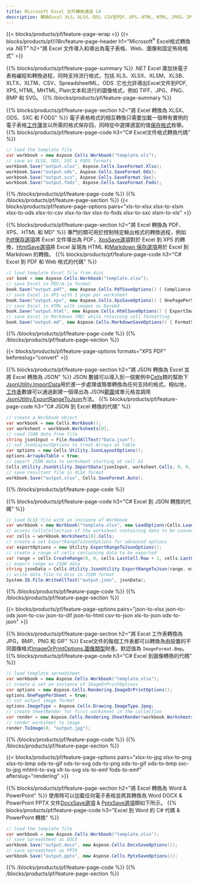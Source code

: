 ```yaml
---
title: Microsoft Excel 文件轉換通過 C#
description: 轉換Excel XLS，XLSX，ODS，CSV至PDF，XPS，HTML，HTML，JPEG，JPEG，HTML和許多其他形式的碼數為076193131313131313。
---
```

{{< blocks/products/pf/feature-page-wrap >}}
{{< blocks/products/pf/i18n/feature-page-header h1="Microsoft<sup>&reg;</sup> Excel格式轉換via .NET" h2="將 Excel 文件導入和導出為電子表格、Web、圖像和固定佈局格式" >}}

{{% blocks/products/pf/feature-page-summary %}}
.NET Excel 庫加快電子表格編程和轉換過程，同時支持流行格式，包括 XLS、XLSX、XLSM、XLSB、XLTX、XLTM、CSV、SpreadsheetML、ODS .它也允許導出Excel文件到PDF, XPS, HTML, MHTML, Plain文本和流行的圖像格式，例如 TIFF、JPG、PNG、BMP 和 SVG。
{{% /blocks/products/pf/feature-page-summary %}}

{{% blocks/products/pf/feature-page-section h2="將 Excel 轉換為 XLSX、ODS、SXC 和 FODS" %}}
電子表格格式的相互轉換只需要加載一個帶有實例的電子表格[工作簿](https://reference.aspose.com/cells/net/aspose.cells/workbook)並以所需的格式保存回，同時從中選擇適當的值[保存格式](https://reference.aspose.com/cells/net/aspose.cells/saveformat)枚舉。
{{% blocks/products/pf/feature-page-code h3="C# Excel文件格式轉換代碼" %}}

```cs
// load the template file
var workbook = new Aspose.Cells.Workbook("template.xls");
// save as XLSX, ODS, SXC & FODS formats
workbook.Save("output.xlsx", Aspose.Cells.SaveFormat.Xlsx);
workbook.Save("output.ods", Aspose.Cells.SaveFormat.Ods);
workbook.Save("output.scx", Aspose.Cells.SaveFormat.Sxc);
workbook.Save("output.fods", Aspose.Cells.SaveFormat.Fods);
```
{{% /blocks/products/pf/feature-page-code %}}
{{% /blocks/products/pf/feature-page-section %}}
{{< blocks/products/pf/feature-page-options pairs="xls-to-xlsx xlsx-to-xlsm xlsx-to-ods xlsx-to-csv xlsx-to-tsv xlsx-to-fods xlsx-to-sxc xlsm-to-xls" >}}


{{% blocks/products/pf/feature-page-section h2="將 Excel 轉換為 PDF、XPS、HTML 和 MD" %}}
專門的類可用於控制特定輸出格式的轉換過程，例如[Pdf保存選項](https://reference.aspose.com/cells/net/aspose.cells/pdfsaveoptions)將 Excel 文件導出為 PDF，[XpsSave選項](https://reference.aspose.com/cells/net/aspose.cells/xpssaveoptions)對於 Excel 到 XPS 的轉換，[HtmlSave選項](https://reference.aspose.com/cells/net/aspose.cells/htmlsaveoptions)將 Excel 呈現為 HTML 和[Markdown 保存選項](https://reference.aspose.com/cells/net/aspose.cells/markdownsaveoptions)用於 Excel 到 Markdown 的轉換。
{{% blocks/products/pf/feature-page-code h3="C# Excel 到 PDF 和 Web 格式的代碼" %}}

```cs
// load template Excel file from disc
var book = new Aspose.Cells.Workbook("template.xlsx");
// save Excel in PDF/A-1a format
book.Save("output.pdf", new Aspose.Cells.PdfSaveOptions() { Compliance = PdfComplianceVersion.PdfA1a });
// save Excel in XPS with 1 page per worksheet
book.Save("output.xps", new Aspose.Cells.XpsSaveOptions() { OnePagePerSheet = true });
// save Excel in HTML with images as Base64
book.Save("output.html", new Aspose.Cells.HtmlSaveOptions() { ExportImagesAsBase64 = true });
// save Excel in Markdown (MD) while retaining cell formatting
book.Save("output.md", new Aspose.Cells.MarkdownSaveOptions() { FormatStrategy = Cells.CellValueFormatStrategy.CellStyle });
```
{{% /blocks/products/pf/feature-page-code %}}
{{% /blocks/products/pf/feature-page-section %}}

{{< blocks/products/pf/feature-page-options formats="XPS PDF" beforeslug="convert" >}}

{{% blocks/products/pf/feature-page-section h2="將 JSON 轉換為 Excel 並將 Excel 轉換為 JSON" %}}
 JSON 數據可以導入到一個實例中[Cells](https://reference.aspose.com/cells/net/aspose.cells/cells)類的幫助下[JsonUtility.ImportData](https://reference.aspose.com/cells/net/aspose.cells.utility/jsonutility/methods/importdata)用於進一步處理或簡單轉換為任何支持的格式。相似地，[工作表](https://reference.aspose.com/cells/net/aspose.cells/worksheet)數據可以通過創建一個導出為 JSON[範圍](https://reference.aspose.com/cells/net/aspose.cells/range)或單元格並調用[JsonUtility.ExportRangeToJson](https://reference.aspose.com/cells/net/aspose.cells.utility/jsonutility/methods/exportrangetojson)方法。
{{% blocks/products/pf/feature-page-code h3="C# JSON 到 Excel 轉換的代碼" %}}
```cs
// create a Workbook object
var workbook = new Cells.Workbook();
var worksheet = workbook.Worksheets[0];
// read JSON data from file
string jsonInput = File.ReadAllText("Data.json");
// set JsonLayoutOptions to treat Arrays as Table
var options = new Cells.Utility.JsonLayoutOptions();
options.ArrayAsTable = true;
// import JSON data to worksheet starting at cell A1
Cells.Utility.JsonUtility.ImportData(jsonInput, worksheet.Cells, 0, 0, options);
// save resultant file in XLSX format
workbook.Save("output.xlsx", Cells.SaveFormat.Auto); 
```
{{% /blocks/products/pf/feature-page-code %}}

{{% blocks/products/pf/feature-page-code h3="C# Excel 到 JSON 轉換的代碼" %}}
```cs
// load XLSX file with an instance of Workbook
var workbook = new Workbook("template.xlsx", new LoadOptions(Cells.LoadFormat.Auto));
// access CellsCollection of the worksheet containing data to be converted
var cells = workbook.Worksheets[0].Cells;
// create & set ExportRangeToJsonOptions for advanced options
var exportOptions = new Utility.ExportRangeToJsonOptions();
// create a range of cells containing data to be exported
var range = cells.CreateRange(0, 0, cells.LastCell.Row + 1, cells.LastCell.Column + 1);
// export range as JSON data
string jsonData = Cells.Utility.JsonUtility.ExportRangeToJson(range, exportOptions);
// write data file to disc in JSON format
System.IO.File.WriteAllText("output.json", jsonData); 
```
{{% /blocks/products/pf/feature-page-code %}}
{{% /blocks/products/pf/feature-page-section %}}

{{< blocks/products/pf/feature-page-options pairs="json-to-xlsx json-to-ods json-to-csv json-to-dif json-to-html csv-to-json xls-to-json ods-to-json" >}}

{{% blocks/products/pf/feature-page-section h2="將 Excel 工作表轉換為 JPG，BMP、PNG 和 GIF" %}}
 Excel文件的每個工作表都可以轉換為由設置的不同圖像格式[ImageOrPrintOptions.圖像類型](https://reference.aspose.com/cells/net/aspose.cells.rendering/imageorprintoptions/properties/imagetype)財產。默認值為 `ImageFormat.Bmp`。
{{% blocks/products/pf/feature-page-code h3="C# Excel 到圖像轉換的代碼" %}}
```cs
// load template spreadsheet
var workbook = new Aspose.Cells.Workbook("template.xlsx");
// create & set an instance of ImageOrPrintOptions
var options = new Aspose.Cells.Rendering.ImageOrPrintOptions();
options.OnePagePerSheet = true;
// set output image format
options.ImageType = Aspose.Cells.Drawing.ImageType.Jpeg;
// create SheetRender for first worksheet in the collection
var render = new Aspose.Cells.Rendering.SheetRender(workbook.Worksheets[0], options);
// render worksheet to image
render.ToImage(0, "output.jpg");
```
{{% /blocks/products/pf/feature-page-code %}}
{{% /blocks/products/pf/feature-page-section %}}

{{< blocks/products/pf/feature-page-options pairs="xlsx-to-jpg xlsx-to-png xlsx-to-bmp ods-to-gif ods-to-svg ods-to-png ods-to-gif ods-to-bmp sxc-to-jpg mhtml-to-svg xlt-to-svg xls-to-emf fods-to-emf" afterslug="rendering" >}}

{{% blocks/products/pf/feature-page-section h2="將 Excel 轉換為 Word & PowerPoint" %}}
使用時可以加載任何電子表格並將其轉換為 Word DOCX & PowerPoint PPTX 文件[DocxSave選項](https://reference.aspose.com/cells/net/aspose.cells/docxsaveoptions) & [PptxSave選項](https://reference.aspose.com/cells/net/aspose.cells/pptxsaveoptions)類如下所示。
{{% blocks/products/pf/feature-page-code h3="Excel 到 Word 的 C# 代碼 & PowerPoint 轉換" %}}
```cs
// load the template file
var workbook = new Aspose.Cells.Workbook("template.xlsx");
// save spreadsheet as DOCX
workbook.Save("output.docx", new Aspose.Cells.DocxSaveOptions());
// save spreadsheet as PPTX
workbook.Save("output.pptx", new Aspose.Cells.PptxSaveOptions());
```
{{% /blocks/products/pf/feature-page-code %}}
{{% /blocks/products/pf/feature-page-section %}}
